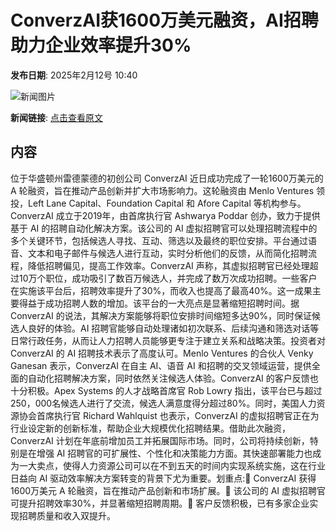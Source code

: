 # ​ConverzAI获1600万美元融资，AI招聘助力企业效率提升30%

**发布日期**: 2025年2月12号 10:40

![新闻图片](https://pic.chinaz.com/picmap/202005281122410662_97.jpg)

**新闻链接**: [点击查看原文](https://www.aibase.com/zh/news/15287)

## 内容

位于华盛顿州雷德蒙德的初创公司 ConverzAI 近日成功完成了一轮1600万美元的 A 轮融资，旨在推动产品创新并扩大市场影响力。这轮融资由 Menlo Ventures 领投，Left Lane Capital、Foundation Capital 和 Afore Capital 等机构参与。ConverzAI 成立于2019年，由首席执行官 Ashwarya Poddar 创办，致力于提供基于 AI 的招聘自动化解决方案。该公司的 AI 虚拟招聘官可以处理招聘流程中的多个关键环节，包括候选人寻找、互动、筛选以及最终的职位安排。平台通过语音、文本和电子邮件与候选人进行互动，实时分析他们的反馈，从而简化招聘流程，降低招聘偏见，提高工作效率。ConverzAI 声称，其虚拟招聘官已经处理超过10万个职位，成功吸引了数百万候选人，并完成了数万次成功招聘。一些客户在实施该平台后，招聘效率提升了30%，而收入也提高了最高40%。这一成果主要得益于成功招聘人数的增加。该平台的一大亮点是显著缩短招聘时间。据 ConverzAI 的说法，其解决方案能够将职位安排时间缩短多达90%，同时保证候选人良好的体验。AI 招聘官能够自动处理诸如初次联系、后续沟通和筛选对话等日常行政任务，从而让人力招聘人员能够更专注于建立关系和战略决策。投资者对 ConverzAI 的 AI 招聘技术表示了高度认可。Menlo Ventures 的合伙人 Venky Ganesan 表示，ConverzAI 在自主 AI、语音 AI 和招聘的交叉领域运营，提供全面的自动化招聘解决方案，同时依然关注候选人体验。ConverzAI 的客户反馈也十分积极。Apex Systems 的人才战略首席官 Rob Lowry 指出，该平台已与超过250，000名候选人进行了交流，候选人满意度得分超过80%。同时，美国人力资源协会首席执行官 Richard Wahlquist 也表示，ConverzAI 的虚拟招聘官正在为行业设定新的创新标准，帮助企业大规模优化招聘结果。借助此次融资，ConverzAI 计划在年底前增加员工并拓展国际市场。同时，公司将持续创新，特别是在增强 AI 招聘官的可扩展性、个性化和决策能力方面。其快速部署能力也成为一大卖点，使得人力资源公司可以在不到五天的时间内实现系统实施，这在行业日益向 AI 驱动效率解决方案转变的背景下尤为重要。划重点:🌟 ConverzAI 获得1600万美元 A 轮融资，旨在推动产品创新和市场扩展。🚀 该公司的 AI 虚拟招聘官可提升招聘效率30%，并显著缩短招聘周期。💼 客户反馈积极，已有多家企业实现招聘质量和收入双提升。
